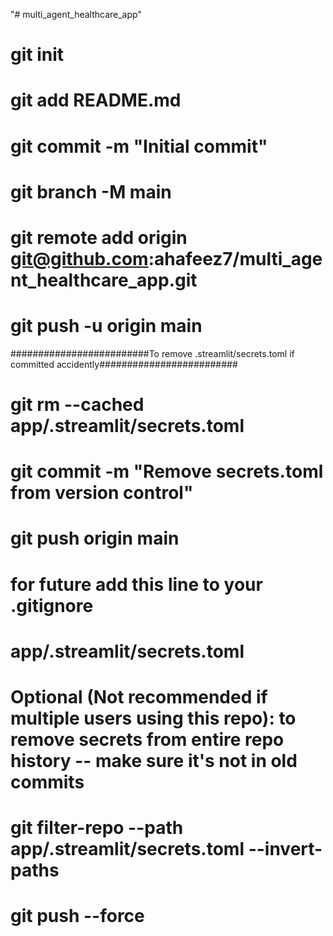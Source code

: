 "# multi_agent_healthcare_app" 
# git init
# git add README.md
# git commit -m "Initial commit"
# git branch -M main
# git remote add origin git@github.com:ahafeez7/multi_agent_healthcare_app.git
# git push -u origin main
#########################To remove .streamlit/secrets.toml if committed accidently#########################
# git rm --cached app/.streamlit/secrets.toml
# git commit -m "Remove secrets.toml from version control"
# git push origin main
# for future add this line to your .gitignore
# app/.streamlit/secrets.toml
# Optional (Not recommended if multiple users using this repo): to remove secrets from entire repo history -- make sure it's not in old commits
# git filter-repo --path app/.streamlit/secrets.toml --invert-paths
# git push --force